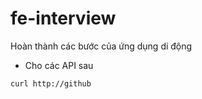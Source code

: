 # fe-interview

Hoàn thành các bước của ứng dụng di động
- Cho các API sau

```code
curl http://github
```
